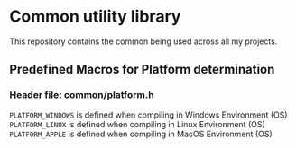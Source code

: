 # Common utility library
This repository contains the common being used across all my projects.

## Predefined Macros for Platform determination
### Header file: common/platform.h
`PLATFORM_WINDOWS` is defined when compiling in Windows Environment (OS) <br>
`PLATFORM_LINUX` is defined when compiling in Linux Environment (OS) <br>
`PLATFORM_APPLE` is defined when compiling in MacOS Environment (OS) <br>
